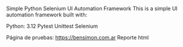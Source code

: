 Simple Python Selenium UI Automation Framework
This is a simple UI automation framework built with:

Python: 3.12
Pytest
Unittest
Selenium

Página de pruebas: https://bensimon.com.ar
Reporte html
